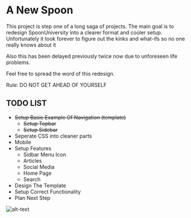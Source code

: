 # A New Spoon

This project is step one of a long saga of projects. The main goal is to redesign SpoonUniversity into a clearer format and cooler setup.
Unfortunately it took forever to figure out the kinks and what-ifs so no one really knows about it

Also this has been delayed previously twice now due to unforeseen life problems.

Feel free to spread the word of this redesign.

Rule: DO NOT GET AHEAD OF YOURSELF

## TODO LIST

- ~~Setup Basic Example Of Navigation (template)~~
  - ~~Setup Topbar~~
  - ~~Setup Sidebar~~
- Seperate CSS into cleaner parts
- Mobile
- Setup Features
  - Sidbar Menu Icon
  - Articles
  - Social Media
  - Home Page
  - Search
- Design The Template
- Setup Correct Functionality
- Plan Next Step

![alt-text](https://lolzombie.com/wp-content/uploads/2013/06/solo-chewie.jpg)
